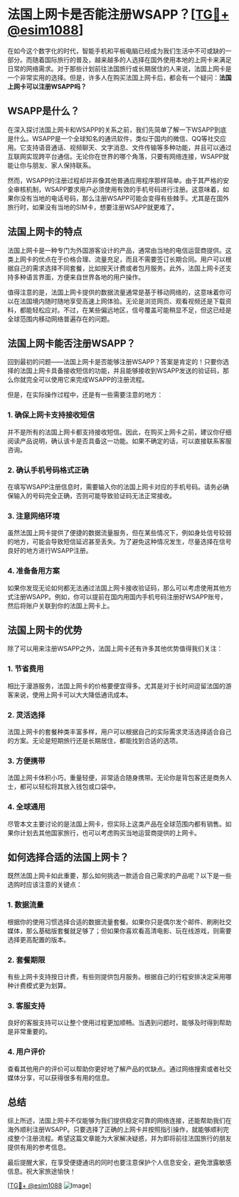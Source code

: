 # 法国上网卡是否能注册WSAPP？[[TG💪+ @esim1088](https://t.me/s/esim1088)]

在如今这个数字化的时代，智能手机和平板电脑已经成为我们生活中不可或缺的一部分。而随着国际旅行的普及，越来越多的人选择在国外使用本地的上网卡来满足日常的网络需求。对于那些计划前往法国旅行或长期居住的人来说，法国上网卡是一个非常实用的选择。但是，许多人在购买法国上网卡后，都会有一个疑问：**法国上网卡可以注册WSAPP吗？**

## WSAPP是什么？

在深入探讨法国上网卡和WSAPP的关系之前，我们先简单了解一下WSAPP到底是什么。WSAPP是一个全球知名的通讯软件，类似于国内的微信、QQ等社交应用。它支持语音通话、视频聊天、文字消息、文件传输等多种功能，并且可以通过互联网实现跨平台通信。无论你在世界的哪个角落，只要有网络连接，WSAPP就能让你与朋友、家人保持联系。

然而，WSAPP的注册过程却并非像其他普通应用程序那样简单。由于其严格的安全审核机制，WSAPP要求用户必须使用有效的手机号码进行注册。这意味着，如果你没有当地的电话号码，那么注册WSAPP可能会变得有些棘手。尤其是在国外旅行时，如果没有当地的SIM卡，想要注册WSAPP就更难了。

## 法国上网卡的特点

法国上网卡是一种专门为外国游客设计的产品，通常由当地的电信运营商提供。这类上网卡的优点在于价格合理、流量充足，而且不需要签订长期合同。用户可以根据自己的需求选择不同套餐，比如按天计费或者包月服务。此外，法国上网卡还支持多种语言界面，方便来自世界各地的用户操作。

值得注意的是，法国上网卡提供的数据流量通常是基于移动网络的，这意味着你可以在法国境内随时随地享受高速上网体验。无论是浏览网页、观看视频还是下载资料，都能轻松应对。不过，在某些偏远地区，信号覆盖可能稍显不足，但这已经是全球范围内移动网络普遍存在的问题。

## 法国上网卡能否注册WSAPP？

回到最初的问题——法国上网卡是否能够注册WSAPP？答案是肯定的！只要你选择的法国上网卡具备接收短信的功能，并且能够接收到WSAPP发送的验证码，那么你就完全可以使用它来完成WSAPP的注册流程。

但是，在实际操作过程中，还是有一些需要注意的地方：

### 1. 确保上网卡支持接收短信
并不是所有的法国上网卡都支持接收短信。因此，在购买上网卡之前，建议你仔细阅读产品说明，确认该卡是否具备这一功能。如果不确定的话，可以直接联系客服咨询。

### 2. 确认手机号码格式正确
在填写WSAPP注册信息时，需要输入你的法国上网卡对应的手机号码。请务必确保输入的号码完全正确，否则可能导致验证码无法正常接收。

### 3. 注意网络环境
虽然法国上网卡提供了便捷的数据流量服务，但在某些情况下，例如身处信号较弱的地方，可能会导致短信延迟甚至丢失。为了避免这种情况发生，尽量选择在信号良好的地方进行WSAPP注册。

### 4. 准备备用方案
如果你发现无论如何都无法通过法国上网卡接收验证码，那么可以考虑使用其他方式注册WSAPP。例如，你可以提前在国内用国内手机号码注册好WSAPP账号，然后将账户关联到你的法国上网卡上。

## 法国上网卡的优势

除了可以用来注册WSAPP之外，法国上网卡还有许多其他优势值得我们关注：

### 1. 节省费用
相比于漫游服务，法国上网卡的价格要便宜得多。尤其是对于长时间逗留法国的游客来说，使用上网卡可以大大降低通讯成本。

### 2. 灵活选择
法国上网卡的套餐种类丰富多样，用户可以根据自己的实际需求灵活选择适合自己的方案。无论是短期旅行还是长期居住，都能找到合适的选项。

### 3. 方便携带
法国上网卡体积小巧，重量轻便，非常适合随身携带。无论你是背包客还是商务人士，都可以轻松将其放入钱包或口袋中。

### 4. 全球通用
尽管本文主要讨论的是法国上网卡，但实际上这类产品在全球范围内都有销售。如果你计划去其他国家旅行，也可以考虑购买当地运营商提供的上网卡。

## 如何选择合适的法国上网卡？

既然法国上网卡如此重要，那么如何挑选一款适合自己需求的产品呢？以下是一些选购时应该注意的关键点：

### 1. 数据流量
根据你的使用习惯选择合适的数据流量套餐。如果你只是偶尔发个邮件、刷刷社交媒体，那么基础版套餐就足够了；但如果你喜欢看高清电影、玩在线游戏，则需要选择更高配置的版本。

### 2. 套餐期限
有些上网卡支持按日计费，有些则提供包月服务。根据自己的行程安排决定采用哪种计费模式更为划算。

### 3. 客服支持
良好的客服支持可以让整个使用过程更加顺畅。当遇到问题时，能够及时得到帮助是非常重要的。

### 4. 用户评价
查看其他用户的评价可以帮助你更好地了解产品的优缺点。通过网络搜索或者社交媒体分享，可以获得很多有用的信息。

## 总结

综上所述，法国上网卡不仅能够为我们提供稳定可靠的网络连接，还能帮助我们在海外顺利注册WSAPP。只要选择了正确的上网卡并按照指引操作，就能够顺利完成整个注册流程。希望这篇文章能为大家解决疑惑，并为即将前往法国旅行的朋友提供有用的参考信息。

最后提醒大家，在享受便捷通讯的同时也要注意保护个人信息安全，避免泄露敏感信息。祝大家旅途愉快！

[[TG💪+ @esim1088](https://t.me/s/esim1088) ![Image](https://i.postimg.cc/4NQfJmqS/Snipaste-2025-05-13-00-14-12.png)]